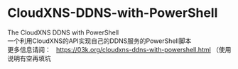 # CloudXNS-DDNS-with-PowerShell
The CloudXNS DDNS with PowerShell  
一个利用CloudXNS的API实现自己的DDNS服务的PowerShell脚本  
更多信息请阅：   https://03k.org/cloudxns-ddns-with-powershell.html
（使用说明有空再填坑
